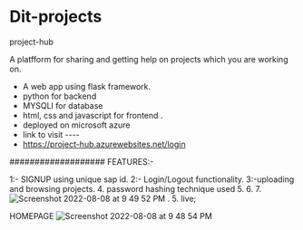 # Dit-projects
project-hub



A platfform for sharing and getting help on projects which you are working on.
 * A web app using flask  framework.
 * python for backend
 * MYSQLI for database
 * html, css and javascript for frontend .
 * deployed on microsoft azure
 * link to visit ----
 * https://project-hub.azurewebsites.net/login


###################   FEATURES:-

1:- SIGNUP using unique sap id.
2:- Login/Logout functionality.
3:-uploading and browsing projects.
4. password hashing technique used
5. 
6. 
7. ![Screenshot 2022-08-08 at 9 49 52 PM](https://user-images.githubusercontent.com/15086260/183466086-8d6c6b3e-1f20-42ef-a8c6-a5542f4c5cb7.png)
 .
5. live;

HOMEPAGE
![Screenshot 2022-08-08 at 9 48 54 PM](https://user-images.githubusercontent.com/15086260/183465725-809b868b-22e2-4ddb-be58-e2f60916ae00.png)
